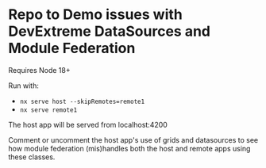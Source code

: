 # Repo to Demo issues with DevExtreme DataSources and Module Federation

Requires Node 18+

Run with:
- `nx serve host --skipRemotes=remote1`
- `nx serve remote1`

The host app will be served from localhost:4200

Comment or uncomment the host app's use of grids and datasources to see how module federation (mis)handles both the host and remote apps using these classes.
